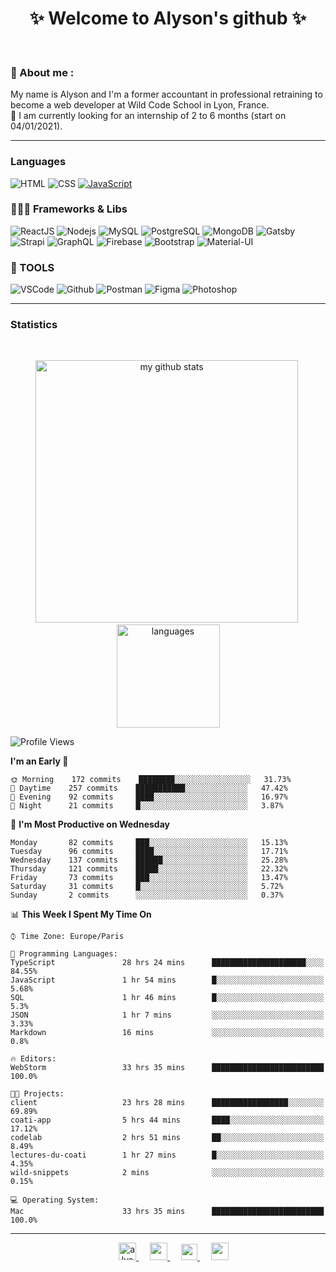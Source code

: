 <h1 align="center">
 ✨ Welcome to Alyson's github ✨
</h1>

<br/>

### 📖 About me :

My name is Alyson and I'm a former accountant in professional retraining to become a web developer at Wild Code School in Lyon, France. <br/>
🎯  I am currently looking for an internship of 2 to 6 months (start on 04/01/2021).

---

### Languages

![HTML](https://img.shields.io/badge/-HTML5-fff?&logo=HTML5)
![CSS](https://img.shields.io/badge/-CSS-fff?&logo=CSS3&logoColor=1572B6)
[![JavaScript](https://img.shields.io/badge/-JavaScript-fff?&logo=JavaScript&logoColor=ddc508)](https://github.com/alyson-b69?tab=repositories&q=&type=&language=javascript)



### 👩🏻‍💻 Frameworks & Libs

![ReactJS](https://img.shields.io/badge/-ReactJS-fff?&logo=React)
![Nodejs](https://img.shields.io/badge/-NodeJs-fff?&logo=node.js)
![MySQL](https://img.shields.io/badge/-MySQL-fff?&logo=MySQL)
![PostgreSQL](https://img.shields.io/badge/-PostgreSQL-fff?&logo=PostgreSQL&logoColor=336791)
![MongoDB](https://img.shields.io/badge/-MongoDB-fff?&logo=MongoDB)
![Gatsby](https://img.shields.io/badge/-Gatsby-fff?&logo=Gatsby&logoColor=8A2BE2)
![Strapi](https://img.shields.io/badge/-Strapi-fff?&logo=Strapi)
![GraphQL](https://img.shields.io/badge/-GraphQL-fff?&logo=GraphQL&logoColor=E10098)
![Firebase](https://img.shields.io/badge/-Firebase-fff?&logo=Firebase)
![Bootstrap](https://img.shields.io/badge/-Bootstrap-fff?&logo=Bootstrap&logoColor=563D7C)
![Material-UI](https://img.shields.io/badge/-MaterialUI-fff?&logo=Material-UI&logoColor=0081CB)

### 🔧 TOOLS

![VSCode](https://img.shields.io/badge/-VSCode-fff?&logo=Visual-studio-code&logoColor=007ACC)
![Github](https://img.shields.io/badge/-Github-fff?&logo=Github&logoColor=181717)
![Postman](https://img.shields.io/badge/-Postman-fff?&logo=Postman)
![Figma](https://img.shields.io/badge/-Figma-fff?&logo=Figma)
![Photoshop](https://img.shields.io/badge/-Photoshop-fff?&logo=Adobe-Photoshop&logoColor=31A8FF)

---

### Statistics

<br>

<p align="center">
<img src="https://github-readme-stats.vercel.app/api?username=alyson-b69&show_icons=true&theme=buefy" alt="my github stats" width="420"/>&nbsp;<img src="https://github-readme-stats.vercel.app/api/top-langs/?username=alyson-b69&layout=compact&theme=buefy" alt="languages" height="165">
</p>

<!--START_SECTION:waka-->
![Profile Views](http://img.shields.io/badge/Profile%20Views-1-blue)

**I'm an Early 🐤** 

```text
🌞 Morning    172 commits    ████████░░░░░░░░░░░░░░░░░   31.73% 
🌆 Daytime    257 commits    ███████████░░░░░░░░░░░░░░   47.42% 
🌃 Evening    92 commits     ████░░░░░░░░░░░░░░░░░░░░░   16.97% 
🌙 Night      21 commits     █░░░░░░░░░░░░░░░░░░░░░░░░   3.87%

```
📅 **I'm Most Productive on Wednesday** 

```text
Monday       82 commits     ███░░░░░░░░░░░░░░░░░░░░░░   15.13% 
Tuesday      96 commits     ████░░░░░░░░░░░░░░░░░░░░░   17.71% 
Wednesday    137 commits    ██████░░░░░░░░░░░░░░░░░░░   25.28% 
Thursday     121 commits    █████░░░░░░░░░░░░░░░░░░░░   22.32% 
Friday       73 commits     ███░░░░░░░░░░░░░░░░░░░░░░   13.47% 
Saturday     31 commits     █░░░░░░░░░░░░░░░░░░░░░░░░   5.72% 
Sunday       2 commits      ░░░░░░░░░░░░░░░░░░░░░░░░░   0.37%

```


📊 **This Week I Spent My Time On** 

```text
⌚︎ Time Zone: Europe/Paris

💬 Programming Languages: 
TypeScript               28 hrs 24 mins      █████████████████████░░░░   84.55% 
JavaScript               1 hr 54 mins        █░░░░░░░░░░░░░░░░░░░░░░░░   5.68% 
SQL                      1 hr 46 mins        █░░░░░░░░░░░░░░░░░░░░░░░░   5.3% 
JSON                     1 hr 7 mins         ░░░░░░░░░░░░░░░░░░░░░░░░░   3.33% 
Markdown                 16 mins             ░░░░░░░░░░░░░░░░░░░░░░░░░   0.8%

🔥 Editors: 
WebStorm                 33 hrs 35 mins      █████████████████████████   100.0%

🐱‍💻 Projects: 
client                   23 hrs 28 mins      █████████████████░░░░░░░░   69.89% 
coati-app                5 hrs 44 mins       ████░░░░░░░░░░░░░░░░░░░░░   17.12% 
codelab                  2 hrs 51 mins       ██░░░░░░░░░░░░░░░░░░░░░░░   8.49% 
lectures-du-coati        1 hr 27 mins        █░░░░░░░░░░░░░░░░░░░░░░░░   4.35% 
wild-snippets            2 mins              ░░░░░░░░░░░░░░░░░░░░░░░░░   0.15%

💻 Operating System: 
Mac                      33 hrs 35 mins      █████████████████████████   100.0%

```


<!--END_SECTION:waka-->

---

<p align="center">
  &emsp;
 <a href= "https://codesandbox.io/u/alyson-b69" rel="nofollow" target="_blank">
  <img src="https://api.iconify.design/logos-codesandbox.svg" alt="alyson codesandbox" height="28px" width="28px" />
 </a> 
   &emsp;
  <a href="https://alyson-b.netlify.app" rel="nofollow" target="_blank">
    <img src="https://img.icons8.com/material/256/000000/globe--v1.png" width="28px"/>
  </a>
   &emsp;
  <a href="https://linkedin.com/in/alyson-bernabeu-08249a172" rel="nofollow" target="_blank" >
    <img src="https://img.icons8.com/ios-filled/256/000000/linkedin.svg" width="26px"/>
  </a>
  &emsp;
  <a href= "https://instagram.com/alyson.b69" rel="nofollow" target="_blank">
    <img src="https://img.icons8.com/ios-glyphs/256/000000/instagram-new.svg" width="28px"/>
  </a>
</p>
